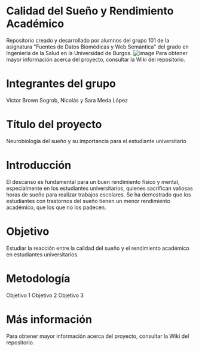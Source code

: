 # Calidad del Sueño y Rendimiento Académico
 Repositorio creado y desarrollado por alumnos del grupo 101 de la asignatura "Fuentes de Datos Biomédicas y Web Semántica" del grado en Ingeniería de la Salud en la Universidad de Burgos.
 ![image](https://github.com/user-attachments/assets/380c9519-7efd-40d2-ae66-09e4963bc0e6)
 Para obtener mayor información acerca del proyecto, consultar la Wiki del repositorio.
 # Integrantes del grupo
 Víctor Brown Sogrob, Nicolás y Sara Meda López
# Título del proyecto
Neurobiología del sueño y su importancia para el estudiante universitario
# Introducción
El descanso es fundamental para un buen rendimiento físico y mental, especialmente en los estudiantes universitarios, quienes sacrifican valiosas horas de sueño para realizar trabajos escolares. Se ha demostrado que los estudiantes con trastornos del sueño tienen un menor rendimiento académico, que los que no los padecen.
# Objetivo
Estudiar la reacción entre la calidad del sueño y el rendimiento académico en estudiantes universitarios. 
# Metodología
Objetivo 1
Objetivo 2
Objetivo 3
# Más información
Para obtener mayor información acerca del proyecto, consultar la Wiki del repositorio.
